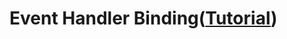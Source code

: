 # Event Handler Binding([Tutorial](https://www.youtube.com/watch?v=j9HxEVgb62U&list=PLgH5QX0i9K3rGtitufynBKMy5gAFpa1y8&index=26))





